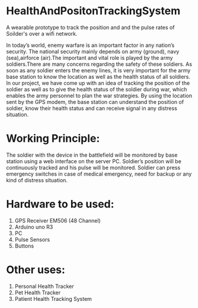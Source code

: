 # HealthAndPositonTrackingSystem

A wearable prototype to track the position and and the pulse rates of Soilder's over a wifi network.

In today’s world, enemy warfare is an important factor in any nation’s security. The national security mainly depends on army (ground), navy (sea),air­force (air).The important and vital role is played by the army soldiers.There are many concerns regarding the safety of these soldiers. As soon as any soldier enters the enemy lines, it is very important for the army base station to know the location as well as the health status of all soldiers. In our project, we have come up with an idea of tracking the position of the soldier as well as to give the health status of the soldier during war, which enables the army
personnel to plan the war strategies. By using the location sent by the GPS modem, the base station can understand the position of soldier, know their health status and can receive signal in any distress situation.

# Working Principle:

The soldier with the device in the battlefield will be monitored by base station using a web interface on the server PC. Soldier’s position will be continuously tracked and his pulse will be monitored. Soldier can press emergency switches in case of medical emergency, need for backup or any kind of distress situation.

# Hardware to be used:

1. GPS Receiver  EM­506 (48 Channel)
2. Arduino uno R3
3. PC
4. Pulse Sensors
5. Buttons
# Other uses:

1. Personal Health Tracker
2. Pet Health Tracker
3. Patient Health Tracking System
